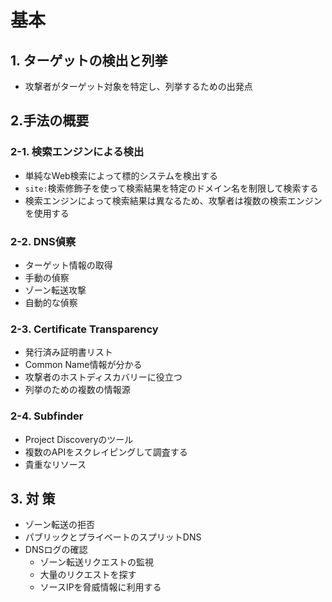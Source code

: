 # 基本
## 1. ターゲットの検出と列挙
- 攻撃者がターゲット対象を特定し、列挙するための出発点

## 2.手法の概要
### 2-1. 検索エンジンによる検出
- 単純なWeb検索によって標的システムを検出する
- `site:`検索修飾子を使って検索結果を特定のドメイン名を制限して検索する
- 検索エンジンによって検索結果は異なるため、攻撃者は複数の検索エンジンを使用する

### 2-2. DNS偵察
- ターゲット情報の取得
- 手動の偵察
- ゾーン転送攻撃
- 自動的な偵察

### 2-3. Certificate Transparency
- 発行済み証明書リスト
- Common Name情報が分かる
- 攻撃者のホストディスカバリーに役立つ
- 列挙のための複数の情報源

### 2-4. Subfinder
- Project Discoveryのツール
- 複数のAPIをスクレイピングして調査する
- 貴重なリソース

## 3. 対 策
- ゾーン転送の拒否
- パブリックとプライベートのスプリットDNS
- DNSログの確認
  - ゾーン転送リクエストの監視
  - 大量のリクエストを探す
  - ソースIPを脅威情報に利用する 